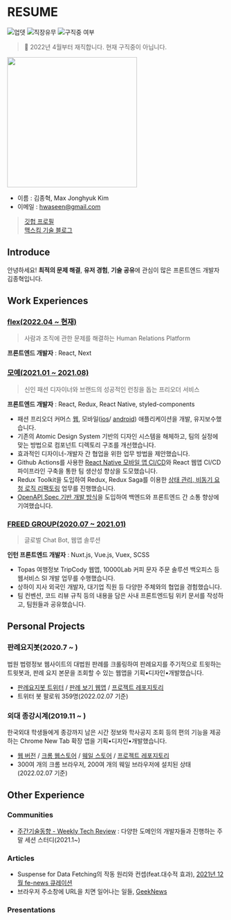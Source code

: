 # RESUME

![업뎃](https://img.shields.io/github/last-commit/MaxKim-J/RESUME?color=blue&label=updated&style=flat-square) ![직장유무](https://img.shields.io/badge/currently-employed-green) ![구직중 여부](https://img.shields.io/badge/Am%20I%20looking%20for%20a%20job%20now%3F-No-orange)

> 👔 2022년 4월부터 재직합니다. 현재 구직중이 아닙니다.

<img src="https://maxkim-j.github.io/assets/img/52434807.jpeg" width="300">

- 이름 : 김종혁, Max Jonghyuk Kim
- 이메일 : hwaseen@gmail.com

> [깃헙 프로필](https://github.com/MaxKim-J)  
> [맥스킴 기술 블로그](https://maxkim-j.github.io/)

## Introduce

안녕하세요! **최적의 문제 해결**, **유저 경험**, **기술 공유**에 관심이 많은 프론트엔드 개발자 김종혁입니다.

## Work Experiences

### [flex(2022.04 ~ 현재)](https://flex.team/)

> 사람과 조직에 관한 문제를 해결하는 Human Relations Platform

**프론트엔드 개발자** : React, Next

### [모예(2021.01 ~ 2021.08)](https://moye.kr/)

> 신인 패션 디자이너와 브랜드의 성공적인 런칭을 돕는 프리오더 서비스

**프론트엔드 개발자** : React, Redux, React Native, styled-components

- 패션 프리오더 커머스 [웹](https://moye.kr/), 모바일([ios](https://apps.apple.com/kr/app/moye-%EC%83%88%EB%A1%9C%EC%9A%B4-%ED%8C%A8%EC%85%98%EC%9D%84-%EA%B0%80%EC%9E%A5-%EB%A8%BC%EC%A0%80/id1561711601)/
  [android](https://play.google.com/store/apps/details?id=kr.moye.app)) 애플리케이션을 개발, 유지보수했습니다.
- 기존의 Atomic Design System 기반의 디자인 시스템을 해체하고, 팀의 실정에 맞는 방법으로 컴포넌트 디렉토리 구조를 개선했습니다.
- 효과적인 디자이너-개발자 간 협업을 위한 업무 방법을 제안했습니다.
- Github Actions를 사용한 [React Native 모바일 앱 CI/CD](https://maxkim-j.github.io/posts/react-native-ci-cd)와 React 웹앱 CI/CD 파이프라인 구축을 통한 팀 생산성 향상을 도모했습니다.
- Redux Toolkit을 도입하여 Redux, Redux Saga를 이용한 [상태 관리, 비동기 요청 로직 리팩토링](https://maxkim-j.github.io/posts/redux-store-structure) 업무를 진행했습니다.
- [OpenAPI Spec 기반 개발 방식](https://projectmaxkim.notion.site/0228-OpenAPI-46c3c26970b2407eb8c4b063bf0bff55)을 도입하여 백엔드와 프론트엔드 간 소통 향상에 기여했습니다.

### [FREED GROUP(2020.07 ~ 2021.01)](https://www.freed.group/)

> 글로벌 Chat Bot, 웹앱 솔루션

**인턴 프론트엔드 개발자** : Nuxt.js, Vue.js, Vuex, SCSS

- Topas 여행정보 TripCody 웹앱, 10000Lab 커피 문자 주문 솔루션 백오피스 등 웹서비스 SI 개발 업무를 수행했습니다.
- 상하이 지사 외국인 개발자, 대기업 직원 등 다양한 주체와의 협업을 경험했습니다.
- 팀 컨벤션, 코드 리뷰 규칙 등의 내용을 담은 사내 프론트엔드팀 위키 문서를 작성하고, 팀원들과 공유했습니다.

## Personal Projects

### 판례요지봇(2020.7 ~ )

법원 법령정보 웹사이트의 대법원 판례를 크롤링하여 판례요지를 주기적으로 트윗하는 트윗봇과, 판례 요지 본문을 조회할 수 있는 웹앱을 기획•디자인•개발했습니다.

- [판례요지봇 트위터](https://twitter.com/precedent_bot) / [판례 보기 웹앱](https://supreme-court-tweet-bot.vercel.app/) / [프로젝트 레포지토리](https://github.com/MaxKim-J/supreme-court-tweet-bot)
- 트위터 봇 팔로워 359명(2022.02.07 기준)

### 외대 종강시계(2019.11 ~ )

한국외대 학생들에게 종강까지 남은 시간 정보와 학사공지 조회 등의 편의 기능을 제공하는 Chrome New Tab 확장 앱을 기획•디자인•개발했습니다.

- [웹 버전](http://hufs-semester-clock-web.s3-website.ap-northeast-2.amazonaws.com/) / [크롬 웹스토어](https://chrome.google.com/webstore/detail/%EC%99%B8%EB%8C%80-%EC%A2%85%EA%B0%95%EC%8B%9C%EA%B3%84/jadlpknbgnmmelikpcaogikohieafaem?hl=ko) / [웨일 스토어](https://store.whale.naver.com/detail/mckjnmgioalpnggjipjkmadnandhomei) / [프로젝트 레포지토리](https://github.com/MaxKim-J/hufs-semester-clock-v2)
- 300여 개의 크롬 브라우저, 200여 개의 웨일 브라우저에 설치된 상태 (2022.02.07 기준)

## Other Experience

### Communities

- [주간기술동향 - Weekly Tech Review](https://www.notion.so/d43fd4a132234c028ad3a1500c97c5b1) : 다양한 도메인의 개발자들과 진행하는 주말 세션 스터디(2021.1~)

### Articles

- Suspense for Data Fetching의 작동 원리와 컨셉(feat.대수적 효과), [2021년 12월 fe-news 큐레이션](https://github.com/naver/fe-news/blob/master/issues/2021-12)
- 브라우저 주소창에 URL을 치면 일어나는 일들, [GeekNews](https://twitter.com/GeekNewsBot/status/1491218802474127362)

### Presentations

